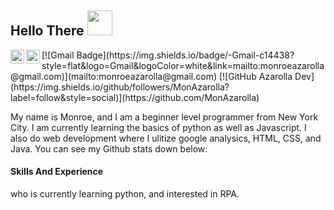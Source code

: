 <h2> Hello There <img src="https://user-images.githubusercontent.com/128243732/226128844-23856c6e-6f2f-43d5-8ab4-ff9ecc3bd83f.gif" width="40"></h2> 

<a href="https://discord.gg/v6JTwp3c">
  <img align="left" alt="Azarolla Dev's Discord" width="22px" src="https://raw.githubusercontent.com/peterthehan/peterthehan/master/assets/discord.svg" />
</a>
<a href="https://twitter.com/AzarollaDev">
  <img align="left" alt="Monroe Azarolla | Twitter" width="22px" src="https://raw.githubusercontent.com/peterthehan/peterthehan/master/assets/twitter.svg" />
</a>
[![Gmail Badge](https://img.shields.io/badge/-Gmail-c14438?style=flat&logo=Gmail&logoColor=white&link=mailto:monroeazarolla@gmail.com)](mailto:monroeazarolla@gmail.com)
[![GitHub Azarolla Dev](https://img.shields.io/github/followers/MonAzarolla?label=follow&style=social)](https://github.com/MonAzarolla)



My name is Monroe, and I am a beginner level programmer from New York City. I am currently learning the basics of python as well as Javascript. I also do web development where I ulitize google analysics, HTML, CSS, and Java. You can see my Github stats down below: 


#### Skills And Experience





who is currently learning python, and interested in RPA. 


